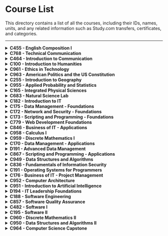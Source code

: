 # Course List

This directory contains a list of all the courses, including their IDs, names, units, and any related information such as Study.com transfers, certificates, and categories.

---

<details>
<summary><strong>C455 - English Composition I</strong></summary>

<table>
  <tr>
    <th>ID</th>
    <th>Course Name</th>
    <th>Units</th>
    <th>Study.com Transfers</th>
    <th>Certificate</th>
    <th>Category</th>
  </tr>
  <tr>
    <td>C455</td>
    <td>English Composition I</td>
    <td>3</td>
    <td>English 104 (SDCM-0057)</td>
    <td>N/A</td>
    <td>General Education</td>
  </tr>
</table>

</details>

<details>
<summary><strong>C768 - Technical Communication</strong></summary>

<table>
  <tr>
    <th>ID</th>
    <th>Course Name</th>
    <th>Units</th>
    <th>Study.com Transfers</th>
    <th>Certificate</th>
    <th>Category</th>
  </tr>
  <tr>
    <td>C768</td>
    <td>Technical Communication</td>
    <td>3</td>
    <td>English 305 (SDCM-0058)</td>
    <td>N/A</td>
    <td>General Education</td>
  </tr>
</table>

</details>

<details>
<summary><strong>C464 - Introduction to Communication</strong></summary>

<table>
  <tr>
    <th>ID</th>
    <th>Course Name</th>
    <th>Units</th>
    <th>Study.com Transfers</th>
    <th>Certificate</th>
    <th>Category</th>
  </tr>
  <tr>
    <td>C464</td>
    <td>Introduction to Communication</td>
    <td>3</td>
    <td>Communications 101 (SDCM-0055)</td>
    <td>N/A</td>
    <td>General Education</td>
  </tr>
</table>

</details>

<details>
<summary><strong>C100 - Introduction to Humanities</strong></summary>

<table>
  <tr>
    <th>ID</th>
    <th>Course Name</th>
    <th>Units</th>
    <th>Study.com Transfers</th>
    <th>Certificate</th>
    <th>Category</th>
  </tr>
  <tr>
    <td>C100</td>
    <td>Introduction to Humanities</td>
    <td>3</td>
    <td>Art 103 (SDCM-0167)</td>
    <td>N/A</td>
    <td>General Education</td>
  </tr>
</table>

</details>

<details>
<summary><strong>C961 - Ethics in Technology</strong></summary>

<table>
  <tr>
    <th>ID</th>
    <th>Course Name</th>
    <th>Units</th>
    <th>Study.com Transfers</th>
    <th>Certificate</th>
    <th>Category</th>
  </tr>
  <tr>
    <td>C961</td>
    <td>Ethics in Technology</td>
    <td>3</td>
    <td>N/A</td>
    <td>N/A</td>
    <td>General Education</td>
  </tr>
</table>

</details>

<details>
<summary><strong>C963 - American Politics and the US Constitution</strong></summary>

<table>
  <tr>
    <th>ID</th>
    <th>Course Name</th>
    <th>Units</th>
    <th>Study.com Transfers</th>
    <th>Certificate</th>
    <th>Category</th>
  </tr>
  <tr>
    <td>C963</td>
    <td>American Politics and the US Constitution</td>
    <td>3</td>
    <td>Political Science 102 (SDCM-0042)</td>
    <td>N/A</td>
    <td>General Education</td>
  </tr>
</table>

</details>

<details>
<summary><strong>C255 - Introduction to Geography</strong></summary>

<table>
  <tr>
    <th>ID</th>
    <th>Course Name</th>
    <th>Units</th>
    <th>Study.com Transfers</th>
    <th>Certificate</th>
    <th>Category</th>
  </tr>
  <tr>
    <td>C255</td>
    <td>Introduction to Geography</td>
    <td>3</td>
    <td>Economics 101 (SDCM-0069)</td>
    <td>N/A</td>
    <td>General Education</td>
  </tr>
</table>

</details>

<details>
<summary><strong>C955 - Applied Probability and Statistics</strong></summary>

<table>
  <tr>
    <th>ID</th>
    <th>Course Name</th>
    <th>Units</th>
    <th>Study.com Transfers</th>
    <th>Certificate</th>
    <th>Category</th>
  </tr>
  <tr>
    <td>C955</td>
    <td>Applied Probability and Statistics</td>
    <td>3</td>
    <td>Statistics 101 (SDCM-0068)</td>
    <td>N/A</td>
    <td>General Education</td>
  </tr>
</table>

</details>

<details>
<summary><strong>C165 - Integrated Physical Sciences</strong></summary>

<table>
  <tr>
    <th>ID</th>
    <th>Course Name</th>
    <th>Units</th>
    <th>Study.com Transfers</th>
    <th>Certificate</th>
    <th>Category</th>
  </tr>
  <tr>
    <td>C165</td>
    <td>Integrated Physical Sciences</td>
    <td>3</td>
    <td>Biology 102 (SDCM-0022)</td>
    <td>N/A</td>
    <td>General Education</td>
  </tr>
</table>

</details>

<details>
<summary><strong>C683 - Natural Science Lab</strong></summary>

<table>
  <tr>
    <th>ID</th>
    <th>Course Name</th>
    <th>Units</th>
    <th>Study.com Transfers</th>
    <th>Certificate</th>
    <th>Category</th>
  </tr>
  <tr>
    <td>C683</td>
    <td>Natural Science Lab</td>
    <td>2</td>
    <td>Biology 101L (SDCM-0188)</td>
    <td>N/A</td>
    <td>General Education</td>
  </tr>
</table>

</details>

<details>
<summary><strong>C182 - Introduction to IT</strong></summary>

<table>
  <tr>
    <th>ID</th>
    <th>Course Name</th>
    <th>Units</th>
    <th>Study.com Transfers</th>
    <th>Certificate</th>
    <th>Category</th>
  </tr>
  <tr>
    <td>C182</td>
    <td>Introduction to IT</td>
    <td>4</td>
    <td>Computer Science 102 (SDCM-0165)</td>
    <td>N/A</td>
    <td>Core</td>
  </tr>
</table>

</details>

<details>
<summary><strong>C175 - Data Management - Foundations</strong></summary>

<table>
  <tr>
    <th>ID</th>
    <th>Course Name</th>
    <th>Units</th>
    <th>Study.com Transfers</th>
    <th>Certificate</th>
    <th>Category</th>
  </tr>
  <tr>
    <td>C175</td>
    <td>Data Management - Foundations</td>
    <td>3</td>
    <td>Computer Science 107 (SDCM-0212)</td>
    <td>N/A</td>
    <td>Core</td>
  </tr>
</table>

</details>

<details>
<summary><strong>C172 - Network and Security - Foundations</strong></summary>

<table>
  <tr>
    <th>ID</th>
    <th>Course Name</th>
    <th>Units</th>
    <th>Study.com Transfers</th>
    <th>Certificate</th>
    <th>Category</th>
  </tr>
  <tr>
    <td>C172</td>
    <td>Network and Security - Foundations</td>
    <td>3</td>
    <td>Computer Science 108 (SDCM-0213)</td>
    <td>N/A</td>
    <td>Core</td>
  </tr>
</table>

</details>

<details>
<summary><strong>C173 - Scripting and Programming - Foundations</strong></summary>

<table>
  <tr>
    <th>ID</th>
    <th>Course Name</th>
    <th>Units</th>
    <th>Study.com Transfers</th>
    <th>Certificate</th>
    <th>Category</th>
  </tr>
  <tr>
    <td>C173</td>
    <td>Scripting and Programming - Foundations</td>
    <td>3</td>
    <td>Computer Science 109 (SDCM-0214)</td>
    <td>N/A</td>
    <td>Core</td>
  </tr>
</table>

</details>

<details>
<summary><strong>C779 - Web Development Foundations</strong></summary>

<table>
  <tr>
    <th>ID</th>
    <th>Course Name</th>
    <th>Units</th>
    <th>Study.com Transfers</th>
    <th>Certificate</th>
    <th>Category</th>
  </tr>
  <tr>
    <td>C779</td>
    <td>Web Development Foundations</td>
    <td>3</td>
    <td>N/A</td>
    <td>N/A</td>
    <td>Core</td>
  </tr>
</table>

</details>

<details>
<summary><strong>C846 - Business of IT - Applications</strong></summary>

<table>
  <tr>
    <th>ID</th>
    <th>Course Name</th>
    <th>Units</th>
    <th>Study.com Transfers</th>
    <th>Certificate</th>
    <th>Category</th>
  </tr>
  <tr>
    <td>C846</td>
    <td>Business of IT - Applications</td>
    <td>4</td>
    <td>N/A</td>
    <td>ITIL</td>
    <td>Core</td>
  </tr>
</table>

</details>

<details>
<summary><strong>C958 - Calculus I</strong></summary>

<table>
  <tr>
    <th>ID</th>
    <th>Course Name</th>
    <th>Units</th>
    <th>Study.com Transfers</th>
    <th>Certificate</th>
    <th>Category</th>
  </tr>
  <tr>
    <td>C958</td>
    <td>Calculus I</td>
    <td>4</td>
    <td>Math 104 (SDCM-0016)</td>
    <td>N/A</td>
    <td>Program Specific</td>
  </tr>
</table>

</details>

<details>
<summary><strong>C959 - Discrete Mathematics I</strong></summary>

<table>
  <tr>
    <th>ID</th>
    <th>Course Name</th>
    <th>Units</th>
    <th>Study.com Transfers</th>
    <th>Certificate</th>
    <th>Category</th>
  </tr>
  <tr>
    <td>C959</td>
    <td>Discrete Mathematics I</td>
    <td>4</td>
    <td>Math 108 (SDCM-0210)</td>
    <td>N/A</td>
    <td>Program Specific</td>
  </tr>
</table>

</details>

<details>
<summary><strong>C170 - Data Management - Applications</strong></summary>

<table>
  <tr>
    <th>ID</th>
    <th>Course Name</th>
    <th>Units</th>
    <th>Study.com Transfers</th>
    <th>Certificate</th>
    <th>Category</th>
  </tr>
  <tr>
    <td>C170</td>
    <td>Data Management - Applications</td>
    <td>4</td>
    <td>Computer Science 204 (SDCM-0218)</td>
    <td>N/A</td>
    <td>Program Specific</td>
  </tr>
</table>

</details>

<details>
<summary><strong>D191 - Advanced Data Management</strong></summary>

<table>
  <tr>
    <th>ID</th>
    <th>Course Name</th>
    <th>Units</th>
    <th>Study.com Transfers</th>
    <th>Certificate</th>
    <th>Category</th>
  </tr>
  <tr>
    <td>D191</td>
    <td>Advanced Data Management</td>
    <td>3</td>
    <td>Computer Science 303 (SDCM-0164)</td>
    <td>N/A</td>
    <td>Program Specific</td>
  </tr>
</table>

</details>

<details>
<summary><strong>C867 - Scripting and Programming - Applications</strong></summary>

<table>
  <tr>
    <th>ID</th>
    <th>Course Name</th>
    <th>Units</th>
    <th>Study.com Transfers</th>
    <th>Certificate</th>
    <th>Category</th>
  </tr>
  <tr>
    <td>C867</td>
    <td>Scripting and Programming - Applications</td>
    <td>4</td>
    <td>N/A</td>
    <td>N/A</td>
    <td>Program Specific</td>
  </tr>
</table>

</details>

<details>
<summary><strong>C949 - Data Structures and Algorithms</strong></summary>

<table>
  <tr>
    <th>ID</th>
    <th>Course Name</th>
    <th>Units</th>
    <th>Study.com Transfers</th>
    <th>Certificate</th>
    <th>Category</th>
  </tr>
  <tr>
    <td>C949</td>
    <td>Data Structures and Algorithms</td>
    <td>4</td>
    <td>Computer Science 201 (SDCM-0217)</td>
    <td>N/A</td>
    <td>Program Specific</td>
  </tr>
</table>

</details>

<details>
<summary><strong>C836 - Fundamentals of Information Security</strong></summary>

<table>
  <tr>
    <th>ID</th>
    <th>Course Name</th>
    <th>Units</th>
    <th>Study.com Transfers</th>
    <th>Certificate</th>
    <th>Category</th>
  </tr>
  <tr>
    <td>C836</td>
    <td>Fundamentals of Information Security</td>
    <td>3</td>
    <td>Computer Science 110 (SDCM-0215)</td>
    <td>N/A</td>
    <td>Program Specific</td>
  </tr>
</table>

</details>

<details>
<summary><strong>C191 - Operating Systems for Programmers</strong></summary>

<table>
  <tr>
    <th>ID</th>
    <th>Course Name</th>
    <th>Units</th>
    <th>Study.com Transfers</th>
    <th>Certificate</th>
    <th>Category</th>
  </tr>
  <tr>
    <td>C191</td>
    <td>Operating Systems for Programmers</td>
    <td>3</td>
    <td>Computer Science 106 (SDCM-0226)</td>
    <td>N/A</td>
    <td>Program Specific</td>
  </tr>
</table>

</details>

<details>
<summary><strong>C176 - Business of IT - Project Management</strong></summary>

<table>
  <tr>
    <th>ID</th>
    <th>Course Name</th>
    <th>Units</th>
    <th>Study.com Transfers</th>
    <th>Certificate</th>
    <th>Category</th>
  </tr>
  <tr>
    <td>C176</td>
    <td>Business of IT - Project Management</td>
    <td>4</td>
    <td>Business 311 (SDCM-0073)</td>
    <td>CompTIA Project+</td>
    <td>Program Specific</td>
  </tr>
</table>

</details>

<details>
<summary><strong>C952 - Computer Architecture</strong></summary>

<table>
  <tr>
    <th>ID</th>
    <th>Course Name</th>
    <th>Units</th>
    <th>Study.com Transfers</th>
    <th>Certificate</th>
    <th>Category</th>
  </tr>
  <tr>
    <td>C952</td>
    <td>Computer Architecture</td>
    <td>3</td>
    <td>Computer Science 306 (SDCM-0202)</td>
    <td>N/A</td>
    <td>Program Specific</td>
  </tr>
</table>

</details>

<details>
<summary><strong>C951 - Introduction to Artificial Intelligence</strong></summary>

<table>
  <tr>
    <th>ID</th>
    <th>Course Name</th>
    <th>Units</th>
    <th>Study.com Transfers</th>
    <th>Certificate</th>
    <th>Category</th>
  </tr>
  <tr>
    <td>C951</td>
    <td>Introduction to Artificial Intelligence</td>
    <td>3</td>
    <td>Computer Science 311 (SDCM-0230)</td>
    <td>N/A</td>
    <td>Program Specific</td>
  </tr>
</table>

</details>

<details>
<summary><strong>D194 - IT Leadership Foundations</strong></summary>

<table>
  <tr>
    <th>ID</th>
    <th>Course Name</th>
    <th>Units</th>
    <th>Study.com Transfers</th>
    <th>Certificate</th>
    <th>Category</th>
  </tr>
  <tr>
    <td>D194</td>
    <td>IT Leadership Foundations</td>
    <td>3</td>
    <td>Business 107 (SDCM-0009)</td>
    <td>N/A</td>
    <td>Program Specific</td>
  </tr>
</table>

</details>

<details>
<summary><strong>C188 - Software Engineering</strong></summary>

<table>
  <tr>
    <th>ID</th>
    <th>Course Name</th>
    <th>Units</th>
    <th>Study.com Transfers</th>
    <th>Certificate</th>
    <th>Category</th>
  </tr>
  <tr>
    <td>C188</td>
    <td>Software Engineering</td>
    <td>4</td>
    <td>Computer Science 307 (SDCM-0220)</td>
    <td>N/A</td>
    <td>Program Specific</td>
  </tr>
</table>

</details>

<details>
<summary><strong>C857 - Software Quality Assurance</strong></summary>

<table>
  <tr>
    <th>ID</th>
    <th>Course Name</th>
    <th>Units</th>
    <th>Study.com Transfers</th>
    <th>Certificate</th>
    <th>Category</th>
  </tr>
  <tr>
    <td>C857</td>
    <td>Software Quality Assurance</td>
    <td>3</td>
    <td>N/A</td>
    <td>N/A</td>
    <td>Program Specific</td>
  </tr>
</table>

</details>

<details>
<summary><strong>C482 - Software I</strong></summary>

<table>
  <tr>
    <th>ID</th>
    <th>Course Name</th>
    <th>Units</th>
    <th>Study.com Transfers</th>
    <th>Certificate</th>
    <th>Category</th>
  </tr>
  <tr>
    <td>C482</td>
    <td>Software I</td>
    <td>6</td>
    <td>N/A</td>
    <td>N/A</td>
    <td>Program Specific</td>
  </tr>
</table>

</details>

<details>
<summary><strong>C195 - Software II</strong></summary>

<table>
  <tr>
    <th>ID</th>
    <th>Course Name</th>
    <th>Units</th>
    <th>Study.com Transfers</th>
    <th>Certificate</th>
    <th>Category</th>
  </tr>
  <tr>
    <td>C195</td>
    <td>Software II</td>
    <td>6</td>
    <td>N/A</td>
    <td>N/A</td>
    <td>Program Specific</td>
  </tr>
</table>

</details>

<details>
<summary><strong>C960 - Discrete Mathematics II</strong></summary>

<table>
  <tr>
    <th>ID</th>
    <th>Course Name</th>
    <th>Units</th>
    <th>Study.com Transfers</th>
    <th>Certificate</th>
    <th>Category</th>
  </tr>
  <tr>
    <td>C960</td>
    <td>Discrete Mathematics II</td>
    <td>4</td>
    <td>N/A</td>
    <td>N/A</td>
    <td>Program Specific</td>
  </tr>
</table>

</details>

<details>
<summary><strong>C950 - Data Structures and Algorithms II</strong></summary>

<table>
  <tr>
    <th>ID</th>
    <th>Course Name</th>
    <th>Units</th>
    <th>Study.com Transfers</th>
    <th>Certificate</th>
    <th>Category</th>
  </tr>
  <tr>
    <td>C950</td>
    <td>Data Structures and Algorithms II</td>
    <td>4</td>
    <td>N/A</td>
    <td>N/A</td>
    <td>Program Specific</td>
  </tr>
</table>

</details>

<details>
<summary><strong>C964 - Computer Science Capstone</strong></summary>

<table>
  <tr>
    <th>ID</th>
    <th>Course Name</th>
    <th>Units</th>
    <th>Study.com Transfers</th>
    <th>Certificate</th>
    <th>Category</th>
  </tr>
  <tr>
    <td>C964</td>
    <td>Computer Science Capstone</td>
    <td>4</td>
    <td>N/A</td>
    <td>N/A</td>
    <td>Capstone</td>
  </tr>
</table>

</details>

